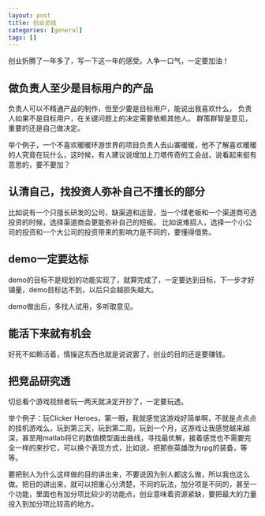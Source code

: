 ```yaml
---
layout: post
title: 创业总结
categories: [general]
tags: []
---
```


创业折腾了一年多了，写一下这一年的感受。人争一口气，一定要加油！

## 做负责人至少是目标用户的产品 ##
负责人可以不精通产品的制作，但至少要是目标用户，能说出我喜欢什么，
负责人如果不是目标用户，在关键问题上的决定需要依赖其他人。
群策群智是意见，重要的还是自己做决定。

举个例子，一个不喜欢暖暖环游世界的项目负责人去山寨暖暖，他不了解喜欢暖暖的人究竟在玩什么，这时候，有人建议说增加上刀塔传奇的工会战，说看起来挺有意思的，要不要加？

## 认清自己，找投资人弥补自己不擅长的部分 ##
比如说有一个只擅长研发的公司，缺渠道和运营，当一个煤老板和一个渠道商可选投资的时候，选择渠道商会更能弥补自己的短板。
比如说难招人，选择一个小公司的投资和一个大公司的投资带来的影响力是不同的，要懂得借势。

## demo一定要达标 ##
demo的目标不是规划的功能实现了，就算完成了，一定要达到目标，下一步才好铺量，demo目标达不到，以后只会越损失越大。

demo做出后，多找人试用，多听取意见。

## 能活下来就有机会 ##
好死不如赖活着，情操这东西也就是说说罢了，创业的目的还是要赚钱。

## 把竞品研究透 ##
切忌看个游戏视频者玩一两天就决定开抄了，一定要玩透。

举个例子：玩Clicker Heroes，第一眼，我就感觉这游戏好简单啊，不就是点点点的挂机游戏么，玩到第三天，玩到第二周，玩到一个月，这游戏让我感觉越来越深，甚至用matlab将它的数值模型画出曲线，寻找最优解，接着感觉也不需要完全一样的来抄它，可以换个表现方式，比如说，把那些英雄改为rpg的装备，等等。

要把别人为什么这样做的目的讲出来，不要说因为别人都这么做，所以我也这么做。把目的讲出来，就可以把重心分清楚，不同的玩法，加分项是不同的，甚至一个功能，里面也有加分项比较少的功能点，创业意味着资源紧缺，要把最大的力量投入到加分项比较高的地方。



